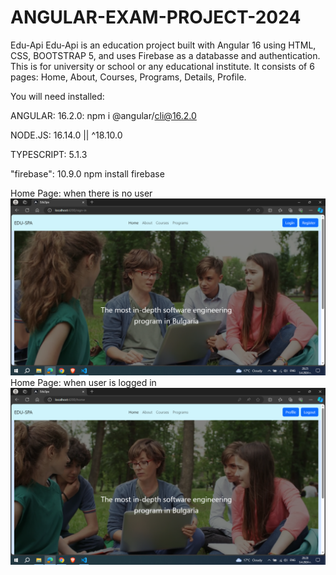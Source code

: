 # ANGULAR-EXAM-PROJECT-2024

Edu-Api
Edu-Api is an education project built with Angular 16 using HTML, CSS, BOOTSTRAP 5, and uses Firebase as a databasse and authentication. 
This is for university or school or any educational institute. It consists of 6 pages: Home, About, Courses, Programs, Details, Profile.

You will need installed:

ANGULAR:	16.2.0: npm i @angular/cli@16.2.0

NODE.JS: 16.14.0 || ^18.10.0	 

TYPESCRIPT: 5.1.3

"firebase": 10.9.0 npm install firebase

Home Page: when there is no user
![alt text](image.png)
Home Page: when user is logged in
![alt text](image-1.png)
